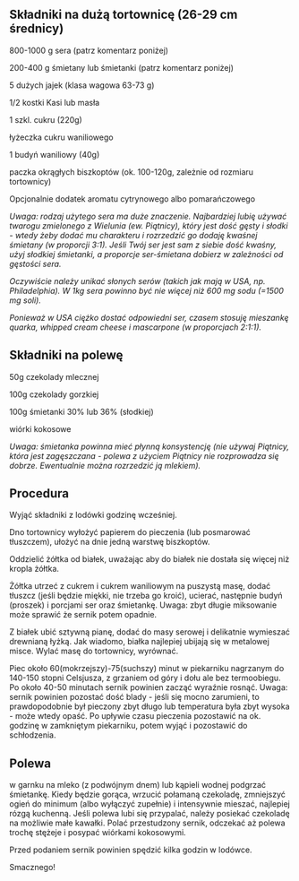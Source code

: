 ## Składniki na dużą tortownicę (26-29 cm średnicy)

800-1000 g sera (patrz komentarz poniżej)

200-400 g śmietany lub śmietanki (patrz komentarz poniżej)

5 dużych jajek (klasa wagowa 63-73 g)

1/2 kostki Kasi lub masła

1 szkl. cukru (220g)

łyżeczka cukru waniliowego

1 budyń waniliowy (40g)

paczka okrągłych biszkoptów (ok. 100-120g, zależnie od rozmiaru tortownicy)

Opcjonalnie dodatek aromatu cytrynowego albo pomarańczowego

*Uwaga: rodzaj użytego sera ma duże znaczenie. Najbardziej lubię używać twarogu zmielonego z Wielunia (ew. Piątnicy), który jest dość gęsty i słodki - wtedy żeby dodać mu charakteru i rozrzedzić go dodaję kwaśnej śmietany (w proporcji 3:1). Jeśli Twój ser jest sam z siebie dość kwaśny, użyj słodkiej śmietanki, a proporcje ser-śmietana dobierz w zależności od gęstości sera.*

*Oczywiście należy unikać słonych serów (takich jak mają w USA, np. Philadelphia). W 1kg sera powinno być nie więcej niż 600 mg sodu (=1500 mg soli).*

*Ponieważ w USA ciężko dostać odpowiedni ser, czasem stosuję mieszankę quarka, whipped cream cheese i mascarpone (w proporcjach 2:1:1).*

## Składniki na polewę

50g czekolady mlecznej

100g czekolady gorzkiej

100g śmietanki 30% lub 36% (słodkiej)

wiórki kokosowe

*Uwaga: śmietanka powinna mieć płynną konsystencję (nie używaj Piątnicy, która jest zagęszczana - polewa z użyciem Piątnicy nie rozprowadza się dobrze. Ewentualnie można rozrzedzić ją mlekiem).*

## Procedura

Wyjąć składniki z lodówki godzinę wcześniej.

Dno tortownicy wyłożyć papierem do pieczenia (lub posmarować tłuszczem), ułożyć na dnie jedną warstwę biszkoptów.

Oddzielić żółtka od białek, uważając aby do białek nie dostała się więcej niż kropla żółtka.

Żółtka utrzeć z cukrem i cukrem waniliowym na puszystą masę, dodać tłuszcz (jeśli będzie miękki, nie trzeba go kroić), ucierać, następnie budyń (proszek) i porcjami ser oraz śmietankę.  Uwaga: zbyt długie miksowanie może sprawić że sernik potem opadnie.

Z białek ubić sztywną pianę, dodać do masy serowej i delikatnie wymieszać drewnianą łyżką.  Jak wiadomo, białka najlepiej ubijają się w metalowej misce.  Wylać masę do tortownicy, wyrównać.

Piec około 60(mokrzejszy)-75(suchszy) minut w piekarniku nagrzanym do 140-150 stopni Celsjusza, z grzaniem od góry i dołu ale bez termoobiegu. Po około 40-50 minutach sernik powinien zacząć wyraźnie rosnąć.  Uwaga: sernik powinien pozostać dość blady - jeśli się mocno zarumieni, to prawdopodobnie był pieczony zbyt długo lub temperatura była zbyt wysoka - może wtedy opaść.  Po upływie czasu pieczenia pozostawić na ok. godzinę w zamkniętym piekarniku, potem wyjąć i pozostawić do schłodzenia. 

## Polewa

w garnku na mleko (z podwójnym dnem) lub kąpieli wodnej podgrzać śmietankę.  Kiedy będzie gorąca, wrzucić połamaną czekoladę, zmniejszyć ogień do minimum (albo wyłączyć zupełnie) i intensywnie mieszać, najlepiej rózgą kuchenną.  Jeśli polewa lubi się przypalać, należy posiekać czekoladę na możliwie małe kawałki.  Polać przestudzony sernik, odczekać aż polewa trochę stężeje i posypać wiórkami kokosowymi.

Przed podaniem sernik powinien spędzić kilka godzin w lodówce.

Smacznego!

